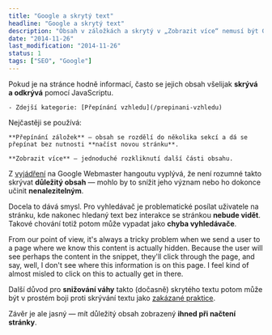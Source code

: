 ```yaml
---
title: "Google a skrytý text"
headline: "Google a skrytý text"
description: "Obsah v záložkách a skrytý v „Zobrazit více“ nemusí být Googlem indexován nebo brán v potaz."
date: "2014-11-26"
last_modification: "2014-11-26"
status: 1
tags: ["SEO", "Google"]
---
```


Pokud je na stránce hodně informací, často se jejich obsah všelijak **skrývá a odkrývá** pomocí JavaScriptu.

    - Zdejší kategorie: [Přepínání vzhledu](/prepinani-vzhledu)

Nejčastěji se používá:

    **Přepínání záložek** – obsah se rozdělí do několika sekcí a dá se přepínat bez nutnosti **načíst novou stránku**.

    **Zobrazit více** – jednoduché rozkliknutí další části obsahu.

Z [vyjádření](https://www.youtube.com/watch?v=tFSI4cpJX-I&t=10m56s) na Google Webmaster hangoutu vyplývá, že není rozumné takto skrývat **důležitý obsah** — mohlo by to snížit jeho význam nebo ho dokonce učinit **nenalezitelným**.

Docela to dává smysl. Pro vyhledávač je problematické posílat uživatele na stránku, kde nakonec hledaný text bez interakce se stránkou **nebude vidět**. Takové chování totiž potom může vypadat jako **chyba vyhledávače**.

  From our point of view, it's always a tricky problem when we send a user to a page where we know this content is actually hidden. Because the user will see perhaps the content in the snippet, they'll click through the page, and say, well, I don't see where this information is on this page. I feel kind of almost misled to click on this to actually get in there.

Další důvod pro **snižování váhy** takto (dočasně) skrytého textu potom může být v prostém boji proti skrývání textu jako [zakázané praktice](https://support.google.com/webmasters/answer/66353?hl=en).

Závěr je ale jasný — mít důležitý obsah zobrazený **ihned při načtení stránky**.